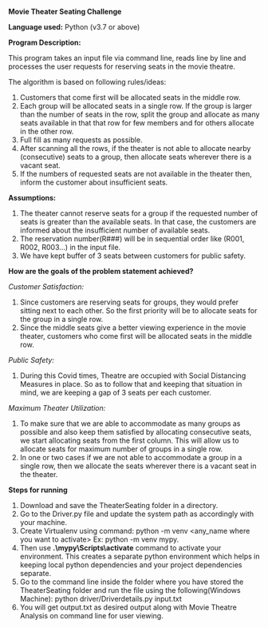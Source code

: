 **Movie Theater Seating Challenge**

**Language used:**  Python (v3.7 or above)

**Program Description:**

This program takes an input file via command line, reads line by line and processes the user requests for reserving seats in the movie theatre.

The algorithm is based on following rules/ideas:

1. Customers that come first will be allocated seats in the middle row.
2. Each group will be allocated seats in a single row. If the group is larger than the number of seats in the row, split the group and allocate as many seats available in that that row for few members and for others allocate in the other row.
3. Full fill as many requests as possible.
4. After scanning all the rows, if the theater is not able to allocate nearby (consecutive) seats to a group, then allocate seats wherever there is a vacant seat.
5. If the numbers of requested seats are not available in the theater then, inform the customer about insufficient seats.

**Assumptions:**

1. The theater cannot reserve seats for a group if the requested number of seats is greater than the available seats. In that case, the customers are informed about the insufficient number of available seats.
2. The reservation number(R###) will be in sequential order like (R001, R002, R003...) in the input file.
3. We have kept buffer of 3 seats between customers for public safety.

**How are the goals of the problem statement achieved?**

_Customer Satisfaction:_

1. Since customers are reserving seats for groups, they would prefer sitting next to each other. So the first priority will be to allocate seats for the group in a single row.
2. Since the middle seats give a better viewing experience in the movie theater, customers who come first will be allocated seats in the middle row.

_Public Safety:_

1. During this Covid times, Theatre are occupied with Social Distancing Measures in place. So as to follow that and keeping that situation in mind, we are keeping a gap of 3 seats per each customer.

_Maximum Theater Utilization:_

1. To make sure that we are able to accommodate as many groups as possible and also keep them satisfied by allocating consecutive seats, we start allocating seats from the first column. This will allow us to allocate seats for maximum number of groups in a single row.
2. In one or two cases if we are not able to accommodate a group in a single row, then we allocate the seats wherever there is a vacant seat in the theater.

**Steps for running**
1. Download and save the TheaterSeating folder in a directory.
2. Go to the Driver.py file and update the system path as accordingly with your machine.
3. Create Virtualenv using command: python -m venv <any_name where you want to activate> Ex: python -m venv mypy.
4. Then use **.\mypy\Scripts\activate** command to activate your environment. This creates a separate python environment which helps in keeping local python dependencies and your project dependencies separate.
5. Go to the command line inside the folder where you have stored the TheaterSeating folder and run the file using the following(Windows Machine):
   python driver/Driverdetails.py input.txt  
6. You will get output.txt as desired output along with Movie Theatre Analysis on command line for user viewing.
